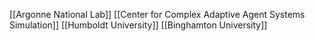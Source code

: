 [[Argonne National Lab]]
[[Center for Complex Adaptive Agent Systems Simulation]]
[[Humboldt University]]
[[Binghamton University]]